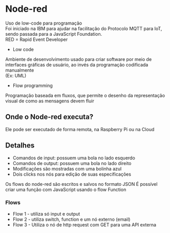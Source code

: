 # Node-red

Uso de low-code para programação  
Foi iniciado na IBM para ajudar na facilitação do Protocolo MQTT para IoT, sendo passada para a JavaScript Foundation.  
RED = Rapid Event Developer

* Low code

Ambiente de desenvolvimento usado para criar software por meio de interfaces gráficas de usuário, ao invés da programação codificada manualmente  
(Ex: UML)

* Flow programming

Programação baseada em fluxos, que permite o desenho da representação visual de como as mensagens devem fluir

## Onde o Node-red executa?

Ele pode ser executado de forma remota, na Raspberry Pi ou na Cloud

## Detalhes

* Comandos de input: possuem uma bola no lado esquerdo
* Comandos de output: possuem uma bola no lado direito
* Modificações são mostradas com uma bolinha azul
* Dois clicks nos nós para edição de suas especificações

Os flows do node-red são escritos e salvos no formato JSON
É possível criar uma função com JavaScript usando o flow Function

### Flows

* Flow 1 - utiliza só input e output
* Flow 2 - utiliza switch, function e um nó externo (email)
* Flow 3 - Utiliza o nó de http request com GET para uma API externa